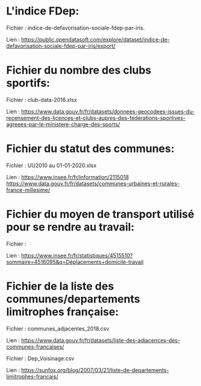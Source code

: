 # L'indice FDep:

Fichier : indice-de-defavorisation-sociale-fdep-par-iris.

Lien :  https://public.opendatasoft.com/explore/dataset/indice-de-defavorisation-sociale-fdep-par-iris/export/


# Fichier du nombre des clubs sportifs:

Fichier : club-data-2016.xlsx

Lien :  https://www.data.gouv.fr/fr/datasets/donnees-geocodees-issues-du-recensement-des-licences-et-clubs-aupres-des-federations-sportives-agreees-par-le-ministere-charge-des-sports/

# Fichier du statut des communes:

Fichier : UU2010 au 01-01-2020.xlsx

Lien : https://www.insee.fr/fr/information/2115018
https://www.data.gouv.fr/fr/datasets/communes-urbaines-et-rurales-france-millesime/

# Fichier du moyen de transport utilisé pour se rendre au travail:

Fichier :

Lien : https://www.insee.fr/fr/statistiques/4515510?sommaire=4516095&q=Déplacements+domicile-travail

# Fichier de la liste des communes/departements limitrophes française: 

Fichier : communes_adjacentes_2018.csv

Lien : https://www.data.gouv.fr/fr/datasets/liste-des-adjacences-des-communes-francaises/

Fichier : Dep_Voisinage.csv

Lien : https://sunfox.org/blog/2007/03/21/liste-de-departements-limitrophes-francais/
